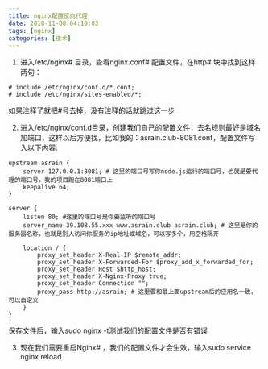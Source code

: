 ```yaml
---
title: nginx配置反向代理
date: 2018-11-08 04:10:03
tags: [nginx]
categories: [技术]
---
```


1. 进入/etc/nginx# 目录，查看nginx.conf# 配置文件，在http# 块中找到这样两句：
```
# include /etc/nginx/conf.d/*.conf;
# include /etc/nginx/sites-enabled/*;
```
如果注释了就把#号去掉，没有注释的话就跳过这一步

2. 进入/etc/nginx/conf.d目录，创建我们自己的配置文件，去名规则最好是域名加端口，这样以后方便找，比如我的：asrain.club-8081.conf，配置文件写入以下内容:
```
upstream asrain {
    server 127.0.0.1:8081; # 这里的端口号写你node.js运行的端口号，也就是要代理的端口号，我的项目跑在8081端口上
    keepalive 64;
}

server {
    listen 80; #这里的端口号是你要监听的端口号
    server_name 39.108.55.xxx www.asrain.club asrain.club; # 这里是你的服务器名称，也就是别人访问你服务的ip地址或域名，可以写多个，用空格隔开

    location / {
        proxy_set_header X-Real-IP $remote_addr;
        proxy_set_header X-Forwarded-For $proxy_add_x_forwarded_for;
        proxy_set_header Host $http_host;
        proxy_set_header X-Nginx-Proxy true;
        proxy_set_header Connection "";
        proxy_pass http://asrain; # 这里要和最上面upstream后的应用名一致，可以自定义
    }
}
```

保存文件后，输入sudo nginx -t测试我们的配置文件是否有错误

3. 现在我们需要重启Nginx# ，我们的配置文件才会生效，输入sudo service nginx reload
